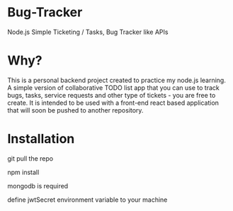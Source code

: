# Bug-Tracker
Node.js Simple Ticketing / Tasks, Bug Tracker like APIs

# Why?
This is a personal backend project created to practice my node.js learning. 
A simple version of collaborative TODO list app that you can use to track bugs, tasks, service requests and other type of tickets - you are free to create. 
It is intended to be used with a front-end react based application that will soon be pushed to another repository.

# Installation
git pull the repo

npm install

mongodb is required

define jwtSecret environment variable to your machine
